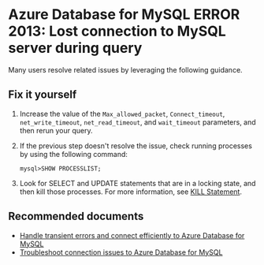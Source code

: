 <properties
  pagetitle="ERROR 2013: Lost connection to MySQL server during query"
  description="ERROR 2013: Lost connection to MySQL server during query"
  service="microsoft.dbformysql"
  resource="servers"
  ms.author="jtoland"
  selfhelptype="Generic"
  supporttopicids="32788515"
  resourcetags="servers,databases"
  productpesids="16221"
  cloudenvironments="public,fairfax,usnat,ussec"
  articleid="40d4d7dd-2e0d-48f5-b860-eb246d1af6f7"
  ownershipid="AzureData_AzureDatabaseforMySQL" />

# Azure Database for MySQL ERROR 2013: Lost connection to MySQL server during query

Many users resolve related issues by leveraging the following guidance.

## Fix it yourself

1. Increase the value of the `Max_allowed_packet`, `Connect_timeout`, `net_write_timeout`, `net_read_timeout`, and  `wait_timeout` parameters, and then rerun your query.

2. If the previous step doesn't resolve the issue, check running processes by using the following command:

    `mysql>SHOW PROCESSLIST;`

3. Look for SELECT and UPDATE statements that are in a locking state, and then kill those processes. For more information, see [KILL Statement](https://dev.mysql.com/doc/refman/5.7/en/kill.html).

## **Recommended documents**

* [Handle transient errors and connect efficiently to Azure Database for MySQL](https://docs.microsoft.com/azure/mysql/concepts-connectivity)
* [Troubleshoot connection issues to Azure Database for MySQL](https://docs.microsoft.com/azure/mysql/howto-troubleshoot-common-connection-issues)
